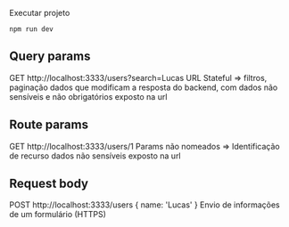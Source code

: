 Executar projeto

```shell
npm run dev
```

## Query params

GET http://localhost:3333/users?search=Lucas
URL Stateful => filtros, paginação
dados que modificam a resposta do backend, com dados não sensíveis e não obrigatórios
exposto na url

## Route params

GET http://localhost:3333/users/1
Params não nomeados => Identificação de recurso
dados não sensíveis
exposto na url

## Request body

POST http://localhost:3333/users
{ name: 'Lucas' }
Envio de informações de um formulário (HTTPS)
